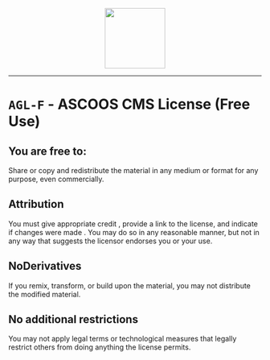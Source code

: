 <p align="center"><img src="https://dl.ascoos.com/images/ascoos.png" height=120 /></p>

***

# `AGL-F` - ASCOOS CMS License (Free Use) 

## You are free to:

Share or copy and redistribute the material in any medium or format for any purpose, even commercially. 


## Attribution 

You must give appropriate credit , provide a link to the license, and indicate if changes were made .
You may do so in any reasonable manner, but not in any way that suggests the licensor endorses you or your use.


## NoDerivatives

If you remix, transform, or build upon the material, you may not distribute the modified material.

## No additional restrictions

You may not apply legal terms or technological measures that legally restrict others from doing anything the license permits.
